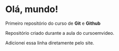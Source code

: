 # Olá, mundo!
 Primeiro repositório do curso de **Git** e **Github**

Repositório criado durante a aula do cursoemvideo.

Adicionei essa linha diretamente pelo site.

